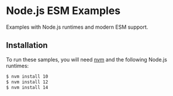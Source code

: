 Node.js ESM Examples
====================

Examples with Node.js runtimes and modern ESM support.

## Installation

To run these samples, you will need [nvm](https://github.com/nvm-sh/nvm) and the following Node.js runtimes:

```sh
$ nvm install 10
$ nvm install 12
$ nvm install 14
```
